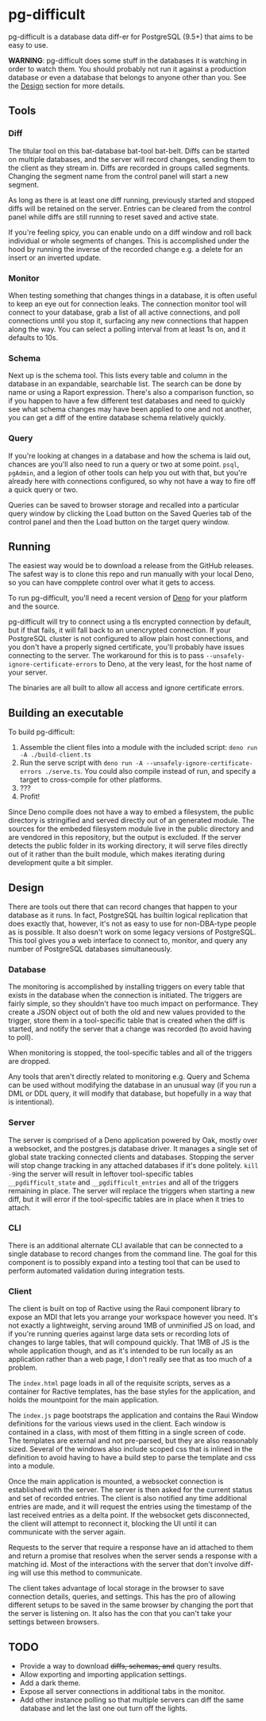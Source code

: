 # pg-difficult

pg-difficult is a database data diff-er for PostgreSQL (9.5+) that aims to be easy to use.

**WARNING**: pg-difficult does some stuff in the databases it is watching in order to watch them. You should probably not run it against a production database or even a database that belongs to anyone other than you. See the [Design](#Design) section for more details.

## Tools

### Diff

The titular tool on this bat-database bat-tool bat-belt. Diffs can be started on multiple databases, and the server will record changes, sending them to the client as they stream in. Diffs are recorded in groups called segments. Changing the segment name from the control panel will start a new segment.

As long as there is at least one diff running, previously started and stopped diffs will be retained on the server. Entries can be cleared from the control panel while diffs are still running to reset saved and active state.

If you're feeling spicy, you can enable undo on a diff window and roll back individual or whole segments of changes. This is accomplished under the hood by running the inverse of the recorded change e.g. a delete for an insert or an inverted update.

### Monitor

When testing something that changes things in a database, it is often useful to keep an eye out for connection leaks. The connection monitor tool will connect to your database, grab a list of all active connections, and poll connections until you stop it, surfacing any new connections that happen along the way. You can select a polling interval from at least 1s on, and it defaults to 10s.

### Schema

Next up is the schema tool. This lists every table and column in the database in an expandable, searchable list. The search can be done by name or using a Raport expression. There's also a comparison function, so if you happen to have a few different test databases and need to quickly see what schema changes may have been applied to one and not another, you can get a diff of the entire database schema relatively quickly.

### Query

If you're looking at changes in a database and how the schema is laid out, chances are you'll also need to run a query or two at some point. `psql`, `pgAdmin`, and a legion of other tools can help you out with that, but you're already here with connections configured, so why not have a way to fire off a quick query or two.

Queries can be saved to browser storage and recalled into a particular query window by clicking the Load button on the Saved Queries tab of the control panel and then the Load button on the target query window.

## Running

The easiest way would be to download a release from the GitHub releases. The safest way is to clone this repo and run manually with your local Deno, so you can have compplete control over what it gets to access.

To run pg-difficult, you'll need a recent version of [Deno](https://deno.land) for your platform and the source.

pg-difficult will try to connect using a tls encrypted connection by default, but if that fails, it will fall back to an unencrypted connection. If your PostgreSQL cluster is not configured to allow plain host connections, and you don't have a properly signed certificate, you'll probably have issues connecting to the server. The workaround for this is to pass `--unsafely-ignore-certificate-errors` to Deno, at the very least, for the host name of your server.

The binaries are all built to allow all access and ignore certificate errors.

## Building an executable

To build pg-difficult:

1. Assemble the client files into a module with the included script: `deno run -A ./build-client.ts`
2. Run the serve script with `deno run -A --unsafely-ignore-certificate-errors ./serve.ts`. You could also compile instead of run, and specify a target to cross-compile for other platforms.
3. ???
4. Profit!

Since Deno compile does not have a way to embed a filesystem, the public directory is stringified and served directly out of an generated module. The sources for the embeded filesystem module live in the public directory and are vendored in this repository, but the output is excluded. If the server detects the public folder in its working directory, it will serve files directly out of it rather than the built module, which makes iterating during development quite a bit simpler.

## Design

There are tools out there that can record changes that happen to your database as it runs. In fact, PostgreSQL has builtin logical replication that does exactly that, however, it's not as easy to use for non-DBA-type people as is possible. It also doesn't work on some legacy versions of PostgreSQL. This tool gives you a web interface to connect to, monitor, and query any number of PostgreSQL databases simultaneously.

### Database

The monitoring is accomplished by installing triggers on every table that exists in the database when the connection is initiated. The triggers are fairly simple, so they shouldn't have too much impact on performance. They create a JSON object out of both the old and new values provided to the trigger, store them in a tool-specific table that is created when the diff is started, and notify the server that a change was recorded (to avoid having to poll).

When monitoring is stopped, the tool-specific tables and all of the triggers are dropped.

Any tools that aren't directly related to monitoring e.g. Query and Schema can be used without modifying the database in an unusual way (if you run a DML or DDL query, it will modify that database, but hopefully in a way that is intentional).

### Server

The server is comprised of a Deno application powered by Oak, mostly over a websocket, and the postgres.js database driver. It manages a single set of global state tracking connected clients and databases. Stopping the server will stop change tracking in any attached databases if it's done politely. `kill -9`ing the server will result in leftover tool-specific tables `__pgdifficult_state` and `__pgdifficult_entries` and all of the triggers remaining in place. The server will replace the triggers when starting a new diff, but it will error if the tool-specific tables are in place when it tries to attach.

### CLI

There is an additional alternate CLI available that can be connected to a single database to record changes from the command line. The goal for this component is to possibly expand into a testing tool that can be used to perform automated validation during integration tests.

### Client

The client is built on top of Ractive using the Raui component library to expose an MDI that lets you arrange your workspace however you need. It's not exactly a lightweight, serving around 1MB of unminified JS on load, and if you're running queries against large data sets or recording lots of changes to large tables, that will compound quickly. That 1MB of JS is the whole application though, and as it's intended to be run locally as an application rather than a web page, I don't really see that as too much of a problem.

The `index.html` page loads in all of the requisite scripts, serves as a container for Ractive templates, has the base styles for the application, and holds the mountpoint for the main application.

The `index.js` page bootstraps the application and contains the Raui Window definitions for the various views used in the client. Each window is contained in a class, with most of them fitting in a single screen of code. The templates are external and not pre-parsed, but they are also reasonably sized. Several of the windows also include scoped css that is inlined in the definition to avoid having to have a build step to parse the template and css into a module.

Once the main application is mounted, a websocket connection is established with the server. The server is then asked for the current status and set of recorded entries. The client is also notified any time additional entries are made, and it will request the entries using the timestamp of the last received entries as a delta point. If the websocket gets disconnected, the client will attempt to reconnect it, blocking the UI until it can communicate with the server again.

Requests to the server that require a response have an id attached to them and return a promise that resolves when the server sends a response with a matching id. Most of the interactions with the server that don't involve diff-ing will use this method to communicate.

The client takes advantage of local storage in the browser to save connection details, queries, and settings. This has the pro of allowing different setups to be saved in the same browser by changing the port that the server is listening on. It also has the con that you can't take your settings between browsers.

## TODO

* Provide a way to download ~~diffs, schemas, and~~ query results.
* Allow exporting and importing application settings.
* Add a dark theme.
* Expose all server connections in additional tabs in the monitor.
* Add other instance polling so that multiple servers can diff the same database and let the last one out turn off the lights.
